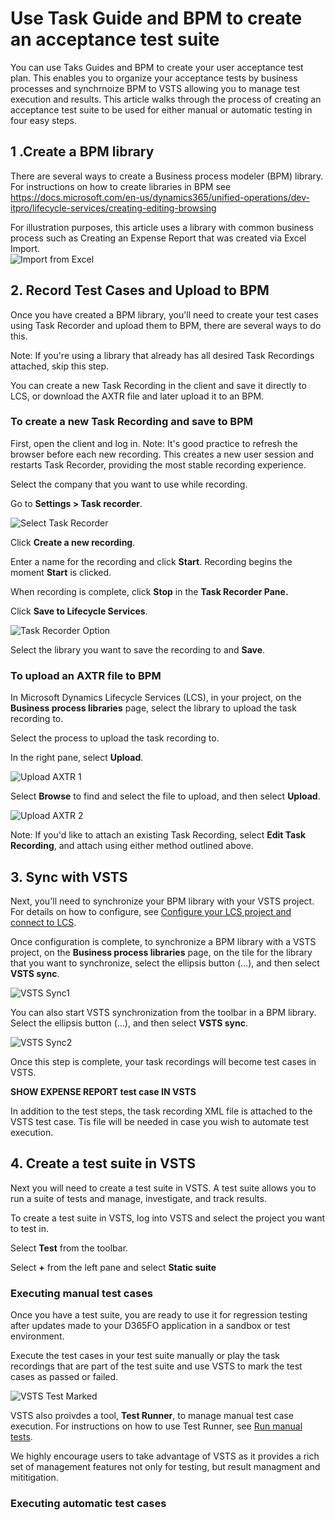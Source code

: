 # Use Task Guide and BPM to create an acceptance test suite

You can use Taks Guides and BPM to create your user acceptance test plan. This enables you to organize your acceptance tests by business processes and synchrnoize BPM to VSTS allowing you to manage test execution and results. This article walks through the process of creating an acceptance test suite to be used for either manual or automatic testing in four easy steps.

## 1 .Create a BPM library

There are several ways to create a Business process modeler (BPM) library. For instructions on how to create libraries in BPM see https://docs.microsoft.com/en-us/dynamics365/unified-operations/dev-itpro/lifecycle-services/creating-editing-browsing

For illustration purposes, this article uses a library with common business process such as Creating an Expense Report that was created via Excel Import.  
![Import from Excel](Linke "Import from Excel")

## 2. Record Test Cases and Upload to BPM 

Once you have created a BPM library, you'll need to create your test cases using Task Recorder and upload them to BPM, there are several ways to do this. 

Note: If you're using a library that already has all desired Task Recordings attached, skip this step.

You can create a new Task Recording in the client and save it directly to LCS, or download the AXTR file and later upload it to an BPM. 

### To create a new Task Recording and save to BPM 
First, open the client and log in. Note: It&#39;s good practice to refresh the browser before each new recording. This creates a new user session and restarts Task Recorder, providing the most stable recording experience.

Select the company that you want to use while recording.

Go to **Settings &gt; Task recorder**.

![Select Task Recorder](LINK "Select Task Recorder")

Click **Create a new recording**.

Enter a name for the recording and click **Start**. Recording begins the moment **Start** is clicked.

When recording is complete, click **Stop** in the **Task Recorder Pane.**

Click **Save to Lifecycle Services**.

![Task Recorder Option](LINK "Task Recorder Options")

Select the library you want to save the recording to and **Save**.


### To upload an AXTR file to BPM 

In Microsoft Dynamics Lifecycle Services (LCS), in your project, on the **Business process libraries** page, select the library to upload the task recording to.

Select the process to upload the task recording to.

In the right pane, select **Upload**. 

![Upload AXTR 1](LINK "Upload AXTR 1")

Select **Browse** to find and select the file to upload, and then select **Upload**.

![Upload AXTR 2](LINK "Upload AXTR 2")


Note: If you'd like to attach an existing Task Recording, select **Edit Task Recording**, and attach using either method outlined above.


## 3. Sync with VSTS   

Next, you'll need to synchronize your BPM library with your VSTS project. For details on how to configure, see [Configure your LCS project and connect to LCS](https://docs.microsoft.com/en-us/dynamics365/unified-operations/dev-itpro/lifecycle-services/synchronize-bpm-vsts#configure-your-lcs-project-to-connect-to-vsts). 

Once configuration is complete, to synchronize a BPM library with a VSTS project, on the **Business process libraries** page, on the tile for the library that you want to synchronize, select the ellipsis button (…), and then select **VSTS sync**.

![VSTS Sync1](LINK "VSTS Sync1")

You can also start VSTS synchronization from the toolbar in a BPM library. Select the ellipsis button (…), and then select **VSTS sync**.

![VSTS Sync2](LINK "VSTS Sync2")

Once this step is complete, your task recordings will become test cases in VSTS.

**SHOW  EXPENSE REPORT test case IN VSTS**

In addition to the test steps, the task recording XML file is attached to the VSTS test case. Tis file will be needed in case you wish to automate test execution. 

## 4. Create a test suite in VSTS

Next you will need to create a test suite in VSTS. A test suite allows you to run a suite of tests and manage, investigate, and track  results. 

To create a test suite in VSTS, log into VSTS and select the project you want to test in.

Select **Test** from the toolbar.

Select **+** from the left pane and select **Static suite**


### Executing manual test cases

Once you have a test suite, you are ready to use it for regression testing after updates made to your D365FO application in a sandbox or test environment.  

Execute the test cases in your test suite manually or play the task recordings that are part of the test suite and use VSTS to mark the test cases as passed or failed.

![VSTS Test Marked](LINK "VSTS Test Marked")

VSTS also proivdes a tool, **Test Runner**, to manage manual test case execution. For instructions on how to use Test Runner, see [Run manual tests](https://docs.microsoft.com/en-us/vsts/manual-test/getting-started/run-manual-tests).

We highly encourage users to take advantage of VSTS as it provides a rich set of management features not only for testing, but result managment and mititigation.

### Executing automatic test cases

